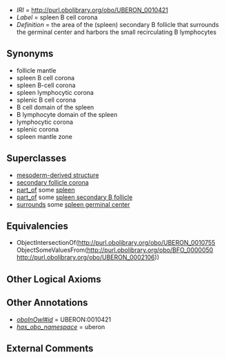  * *IRI* = http://purl.obolibrary.org/obo/UBERON_0010421
 * *Label* = spleen B cell corona
 * *Definition* = the area of the (spleen) secondary B follicle that surrounds the germinal center and harbors the small recirculating B lymphocytes

## Synonyms

 * follicle mantle
 * spleen B cell corona
 * spleen B-cell corona
 * spleen lymphocytic corona
 * splenic B cell corona
 * B cell domain of the spleen
 * B lymphocyte domain of the spleen
 * lymphocytic corona
 * splenic corona
 * spleen mantle zone

## Superclasses

 * [mesoderm-derived structure](../../UBERON/20/UBERON_0004120.md)
 * [secondary follicle corona](../../UBERON/55/UBERON_0010755.md)
 * [part_of](../../BFO/50/BFO_0000050.md) some [spleen](../../UBERON/06/UBERON_0002106.md)
 * [part_of](../../BFO/50/BFO_0000050.md) some [spleen secondary B follicle](../../UBERON/42/UBERON_0004042.md)
 * [surrounds](../../RO/21/RO_0002221.md) some [spleen germinal center](../../UBERON/96/UBERON_0005196.md)

## Equivalencies

 * ObjectIntersectionOf(<http://purl.obolibrary.org/obo/UBERON_0010755> ObjectSomeValuesFrom(<http://purl.obolibrary.org/obo/BFO_0000050> <http://purl.obolibrary.org/obo/UBERON_0002106>))

## Other Logical Axioms


## Other Annotations

 * *[oboInOwl#id](../../id/oboInOwl#id.md)* = UBERON:0010421
 * *[has_obo_namespace](../../ce/oboInOwl#hasOBONamespace.md)* = uberon

## External Comments

